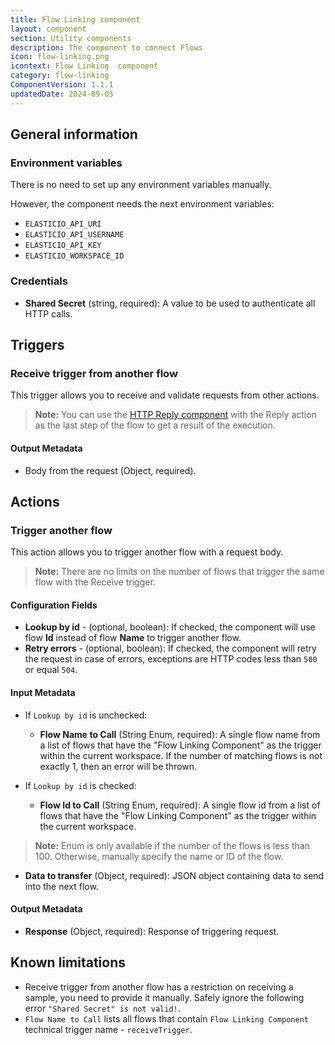 ```yaml
---
title: Flow Linking component
layout: component
section: Utility components
description: The component to connect Flows
icon: flow-linking.png
icontext: Flow Linking  component
category: flow-linking
ComponentVersion: 1.1.1
updatedDate: 2024-09-05
---
```


## General information

### Environment variables

There is no need to set up any environment variables manually.

However, the component needs the next environment variables:
- `ELASTICIO_API_URI`
- `ELASTICIO_API_USERNAME`
- `ELASTICIO_API_KEY`
- `ELASTICIO_WORKSPACE_ID`

### Credentials

* **Shared Secret** (string, required): A value to be used to authenticate all HTTP calls.

## Triggers

### Receive trigger from another flow

This trigger allows you to receive and validate requests from other actions.

> **Note:** You can use the [HTTP Reply component](/components/request-reply) with the Reply action as the last step of the flow to get a result of the execution.

#### Output Metadata

* Body from the request (Object, required).

## Actions

### Trigger another flow

This action allows you to trigger another flow with a request body.

> **Note:** There are no limits on the number of flows that trigger the same flow with the Receive trigger.

#### Configuration Fields

* **Lookup by id** - (optional, boolean): If checked, the component will use flow **Id** instead of flow **Name** to trigger another flow.
* **Retry errors** - (optional, boolean): If checked, the component will retry the request in case of errors, exceptions are HTTP codes less than `500` or equal `504`.

#### Input Metadata

* If `Lookup by id` is unchecked:
    * **Flow Name to Call** (String Enum, required): A single flow name from a list of flows that have the "Flow Linking Component" as the trigger within the current workspace. If the number of matching flows is not exactly 1, then an error will be thrown.

* If `Lookup by id` is checked:
    * **Flow Id to Call** (String Enum, required): A single flow id from a list of flows that have the "Flow Linking Component" as the trigger within the current workspace.

> **Note:** Enum is only available if the number of the flows is less than 100. Otherwise, manually specify the name or ID of the flow.

* **Data to transfer** (Object, required): JSON object containing data to send into the next flow.

#### Output Metadata

* **Response** (Object, required): Response of triggering request.

## Known limitations

* Receive trigger from another flow has a restriction on receiving a sample, you need to provide it manually. Safely ignore the following error `"Shared Secret" is not valid!`.
* `Flow Name to Call` lists all flows that contain `Flow Linking Component` technical trigger name - `receiveTrigger`.
